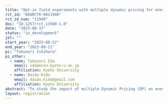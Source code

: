 ```yaml
---
title: "Opt-in field experiments with multiple dynamic pricing for energy savings"
rct_id: "AEARCTR-0011940"
rct_id_num: "11940"
doi: "10.1257/rct.11940-1.0"
date: "2023-08-17"
status: "in_development"
jel: ""
start_year: "2023-08-22"
end_year: "2023-09-11"
pi: "Takunori Ishihara"
pi_other:
  - name: Takanori Ida
    email: ida@econ.kyoto-u.ac.jp
    affiliation: Kyoto University
  - name: Daido Kido
    email: daido.kido@gmail.com
    affiliation: Kyoto University
abstract: "To study the impact of multiple Dynamic Pricing (DP) on energy-saving behavior. We also aim to analyze the opt-in rate in terms of whether different types of DPs have different opt-in rates."
layout: registration
---
```


